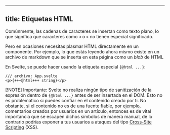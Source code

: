 <!-- ---
title: HTML tags
--- -->
---
title: Etiquetas HTML
---
<!-- TODO: anglicism blob -->
<!-- Ordinarily, strings are inserted as plain text, meaning that characters like `<` and `>` have no special meaning. -->
Comúnmente, las cadenas de caracteres se insertan como texto plano, lo que significa que caracteres como `<` o `>` no tienen especial significado.

<!-- But sometimes you need to render HTML directly into a component. For example, the words you're reading right now exist in a markdown file that gets included on this page as a blob of HTML. -->
Pero en ocasiones necesitas plasmar HTML directamente en un componente. Por ejemplo, lo que estás leyendo ahora mismo existe en un archivo de markdown que se inserta en esta página como un *blob* de HTML

<!-- In Svelte, you do this with the special `{@html ...}` tag: -->
En Svelte, se puede hacer usando la etiqueta especial `{@html ...}`:

<!-- ```svelte
/// file: App.svelte
<p>{+++@html+++ string}</p>
``` -->
```svelte
/// archivo: App.svelte
<p>{+++@html+++ string}</p>
```

<!-- > [!NOTE] Important: Svelte doesn't perform any sanitization of the expression inside `{@html ...}` before it gets inserted into the DOM. This isn't an issue if the content is something you trust like an article you wrote yourself. However if it's some untrusted user content, e.g. a comment on an article, then it's critical that you manually escape it, otherwise you risk exposing your users to <a href="https://owasp.org/www-community/attacks/xss/" target="_blank">Cross-Site Scripting</a> (XSS) attacks. -->
[!NOTE] Importante: Svelte no realiza ningún tipo de sanitización de la expresión dentro de `{@html ...}` antes de ser insertada en el DOM. Esto no es problemático si puedes confiar en el contenido creado por ti. No obstante, si el contenido no es de una fuente fiable, por ejemplo, comentarios creados por usuarios en un artículo, entonces es de vital importancia que se escapen dichos símbolos de manera manual, de lo contrario podrías exponer a tus usuarios a ataques del tipo <a href="https://owasp.org/www-community/attacks/xss/" target="_blank">Cross-Site Scripting</a> (XSS).